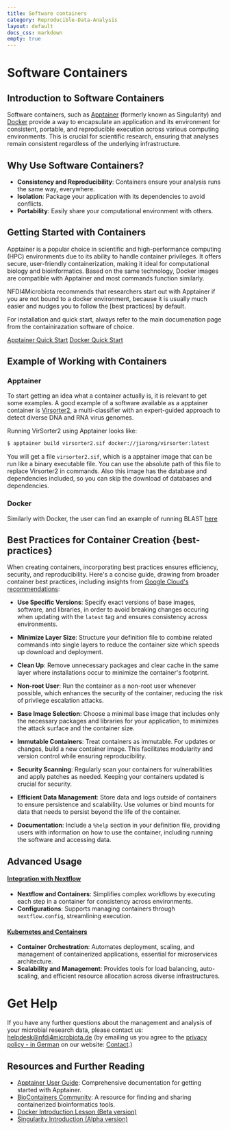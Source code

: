 ```yaml
---
title: Software containers
category: Reproducible-Data-Analysis
layout: default
docs_css: markdown
empty: true
---
```


# Software Containers

## Introduction to Software Containers
Software containers, such as [Apptainer](https://apptainer.org/) (formerly known as Singularity) and [Docker](https://www.docker.com/) provide a way to encapsulate an application and its environment for consistent, portable, and reproducible execution across various computing environments.
This is crucial for scientific research, ensuring that analyses remain consistent regardless of the underlying infrastructure.

## Why Use Software Containers?
- **Consistency and Reproducibility**: Containers ensure your analysis runs the same way, everywhere.
- **Isolation**: Package your application with its dependencies to avoid conflicts.
- **Portability**: Easily share your computational environment with others.

## Getting Started with Containers
Apptainer is a popular choice in scientific and high-performance computing (HPC) environments due to its ability to handle container privileges.
It offers secure, user-friendly containerization, making it ideal for computational biology and bioinformatics.
Based on the same technology, Docker images are compatible with Apptainer and most commands function similarly.

NFDI4Microbiota recommends that researchers start out with Apptainer if you are not bound to a docker environment, because it is usually much easier and nudges you to follow the [best practices] by default.

For installation and quick start, always refer to the main documenation page from the containirazation software of choice.

[Apptainer Quick Start](https://apptainer.org/docs/user/latest/quick_start.html)
[Docker Quick Start](https://docs.docker.com/guides/get-started/)


## Example of Working with Containers

### Apptainer
To start getting an idea what a container actually is, it is relevant to get some examples.
A good example of a software available as a apptainer container is [Virsorter2](https://github.com/jiarong/VirSorter2), a multi-classifier with an expert-guided approach to detect diverse DNA and RNA virus genomes.

Running VirSorter2 using Apptainer looks like:
```sh
$ apptainer build virsorter2.sif docker://jiarong/virsorter:latest
```
You will get a file `virsorter2.sif`, which is a apptainer image that can be run like a binary executable file.
You can use the absolute path of this file to replace Virsorter2 in commands.
Also this image has the database and dependencies included, so you can skip the download of databases and dependencies.

### Docker
Similarly with Docker, the user can find an example of running BLAST [here](https://biocontainers-edu.readthedocs.io/en/latest/running_example.html)


## Best Practices for Container Creation {best-practices}
When creating containers, incorporating best practices ensures efficiency, security, and reproducibility. Here's a concise guide, drawing from broader container best practices, including insights from [Google Cloud's recommendations](https://cloud.google.com/architecture/best-practices-for-building-containers):

- **Use Specific Versions**: Specify exact versions of base images, software, and libraries, in order to avoid breaking changes occuring when updating with the `latest` tag and ensures consistency across environments.

- **Minimize Layer Size**: Structure your definition file to combine related commands into single layers to reduce the container size which speeds up download and deployment.

- **Clean Up**: Remove unnecessary packages and clear cache in the same layer where installations occur to minimize the container's footprint.

- **Non-root User**: Run the container as a non-root user whenever possible, which enhances the security of the container, reducing the risk of privilege escalation attacks.

- **Base Image Selection**: Choose a minimal base image that includes only the necessary packages and libraries for your application, to minimizes the attack surface and the container size.

- **Immutable Containers**: Treat containers as immutable.
For updates or changes, build a new container image.
This facilitates modularity and version control while ensuring reproducibility.

- **Security Scanning**: Regularly scan your containers for vulnerabilities and apply patches as needed.
Keeping your containers updated is crucial for security.

- **Efficient Data Management**: Store data and logs outside of containers to ensure persistence and scalability.
Use volumes or bind mounts for data that needs to persist beyond the life of the container.

- **Documentation**: Include a `%help` section in your definition file, providing users with information on how to use the container, including running the software and accessing data.


## Advanced Usage
#### [Integration with Nextflow](https://www.nextflow.io/docs/latest/container.html)
- **Nextflow and Containers**: Simplifies complex workflows by executing each step in a container for consistency across environments.
- **Configurations**: Supports managing containers through `nextflow.config`, streamlining execution.

#### [Kubernetes and Containers](https://kubernetes.io/docs/home/)
- **Container Orchestration**: Automates deployment, scaling, and management of containerized applications, essential for microservices architecture.
- **Scalability and Management**: Provides tools for load balancing, auto-scaling, and efficient resource allocation across diverse infrastructures.

# Get Help
If you have any further questions about the management and analysis of your microbial research data, please contact us: [helpdesk@nfdi4microbiota.de](mailto:helpdesk@nfdi4microbiota.de) (by emailing us you agree to the [privacy policy - in German](https://nfdi4microbiota.de/legals/privacy-policy.html) on our website: [Contact](https://nfdi4microbiota.de/contact-form/).)

## Resources and Further Reading
- [Apptainer User Guide](https://apptainer.org/docs/user/latest/introduction.html): Comprehensive documentation for getting started with Apptainer.
- [BioContainers Community](https://biocontainers.pro/): A resource for finding and sharing containerized bioinformatics tools.
- [Docker Introduction Lesson (Beta version)](https://carpentries-incubator.github.io/docker-introduction/)
- [Singularity Introduction (Alpha version)](https://carpentries-incubator.github.io/singularity-introduction/)
